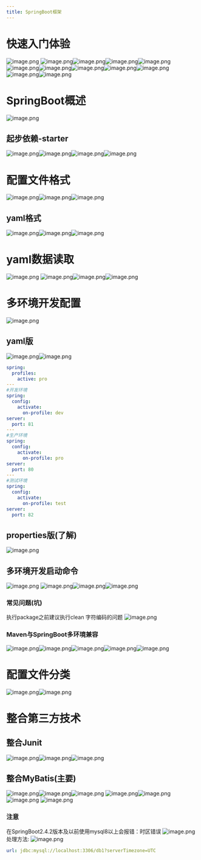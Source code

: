 ```yaml
---
title: SpringBoot框架
---
```


# 快速入门体验
![image.png](https://cdn.nlark.com/yuque/0/2022/png/26314652/1660968902849-fc001617-14b0-47e2-8542-3d7b87622891.png#clientId=u2a4d60f4-54be-4&from=paste&height=602&id=u1525bc6e&name=image.png&originHeight=1204&originWidth=2272&originalType=binary&ratio=1&rotation=0&showTitle=false&size=603488&status=done&style=shadow&taskId=u6b05a1fa-0daf-4dd3-8297-5646ab24608&title=&width=1136)
![image.png](https://cdn.nlark.com/yuque/0/2022/png/26314652/1660968981147-f325ffc3-f044-4e97-bbd5-3cc1b9575d00.png#clientId=u2a4d60f4-54be-4&from=paste&height=514&id=uc4e984f3&name=image.png&originHeight=1028&originWidth=2012&originalType=binary&ratio=1&rotation=0&showTitle=false&size=395425&status=done&style=shadow&taskId=ub38cb90e-cfe2-44fe-ba37-c2ba399b46d&title=&width=1006)![image.png](https://cdn.nlark.com/yuque/0/2022/png/26314652/1660968995146-7ad3c59b-a06c-41b4-970a-da8f7db7dcd0.png#clientId=u2a4d60f4-54be-4&from=paste&height=401&id=u872a9fec&name=image.png&originHeight=802&originWidth=2304&originalType=binary&ratio=1&rotation=0&showTitle=false&size=313613&status=done&style=shadow&taskId=u3d760ee3-9d3e-4aaf-b8f9-34974f053a1&title=&width=1152)![image.png](https://cdn.nlark.com/yuque/0/2022/png/26314652/1660969007068-1535a301-ceee-43ee-a44b-c36116190d15.png#clientId=u2a4d60f4-54be-4&from=paste&height=494&id=u07c5146c&name=image.png&originHeight=988&originWidth=2356&originalType=binary&ratio=1&rotation=0&showTitle=false&size=1383365&status=done&style=shadow&taskId=u0e25ef51-e3bb-4ae8-a77f-6f6911a27fe&title=&width=1178)![image.png](https://cdn.nlark.com/yuque/0/2022/png/26314652/1660969083817-168cd92e-997d-4521-a272-3d166731b137.png#clientId=u2a4d60f4-54be-4&from=paste&height=513&id=ud789128c&name=image.png&originHeight=1026&originWidth=2354&originalType=binary&ratio=1&rotation=0&showTitle=false&size=893159&status=done&style=shadow&taskId=u68795392-babc-4e72-90b5-d720aca5d45&title=&width=1177)![image.png](https://cdn.nlark.com/yuque/0/2022/png/26314652/1660969103870-d51a3ee6-12f6-4651-b9f7-2528e34066eb.png#clientId=u2a4d60f4-54be-4&from=paste&height=370&id=u8df21ad8&name=image.png&originHeight=740&originWidth=2148&originalType=binary&ratio=1&rotation=0&showTitle=false&size=216604&status=done&style=shadow&taskId=u0169cda8-4204-4884-bc56-9d585ff1c4e&title=&width=1074)![image.png](https://cdn.nlark.com/yuque/0/2022/png/26314652/1660969154785-62783d9a-e80f-49f3-849e-0f39d5e0529e.png#clientId=u2a4d60f4-54be-4&from=paste&height=382&id=ub9525caa&name=image.png&originHeight=764&originWidth=2222&originalType=binary&ratio=1&rotation=0&showTitle=false&size=320595&status=done&style=shadow&taskId=u0bc5f7d4-1d56-40df-b6c1-a3ae3560b7c&title=&width=1111)![image.png](https://cdn.nlark.com/yuque/0/2022/png/26314652/1660969558479-22f6b4c7-498c-4eac-8c7c-74543addb81e.png#clientId=u2a4d60f4-54be-4&from=paste&height=567&id=ud62baf03&name=image.png&originHeight=1134&originWidth=2130&originalType=binary&ratio=1&rotation=0&showTitle=false&size=298393&status=done&style=shadow&taskId=u384b996f-bfea-4f1b-866e-1c7dc9267d6&title=&width=1065)![image.png](https://cdn.nlark.com/yuque/0/2022/png/26314652/1660969577393-5f8332b6-8a56-4ff4-aa06-161e44d4041d.png#clientId=u2a4d60f4-54be-4&from=paste&height=62&id=ucf783916&name=image.png&originHeight=124&originWidth=1282&originalType=binary&ratio=1&rotation=0&showTitle=false&size=83859&status=done&style=shadow&taskId=u846fa791-89a2-47ce-b81f-5293aa49048&title=&width=641)![image.png](https://cdn.nlark.com/yuque/0/2022/png/26314652/1660969589341-432da989-a19c-42af-a142-7d7144e6aedf.png#clientId=u2a4d60f4-54be-4&from=paste&height=97&id=u8cc6fc12&name=image.png&originHeight=194&originWidth=1036&originalType=binary&ratio=1&rotation=0&showTitle=false&size=61943&status=done&style=shadow&taskId=ud61d7817-ac60-4d2c-a430-314ee3c86a3&title=&width=518)![image.png](https://cdn.nlark.com/yuque/0/2022/png/26314652/1660969688931-51134245-aff1-4819-ab15-79a96bbce5ca.png#clientId=u2a4d60f4-54be-4&from=paste&height=326&id=ucea668de&name=image.png&originHeight=652&originWidth=2186&originalType=binary&ratio=1&rotation=0&showTitle=false&size=302524&status=done&style=shadow&taskId=u1a9b2dc5-350c-419c-834c-7614313dbbd&title=&width=1093)![image.png](https://cdn.nlark.com/yuque/0/2022/png/26314652/1660969704796-9f33b73a-1545-4f81-81d7-3f04c720c559.png#clientId=u2a4d60f4-54be-4&from=paste&height=875&id=u7f2c3632&name=image.png&originHeight=1750&originWidth=2880&originalType=binary&ratio=1&rotation=0&showTitle=false&size=439298&status=done&style=shadow&taskId=ud3a739ee-4cc6-497d-9399-e5a0ff5a67c&title=&width=1440)
# SpringBoot概述
![image.png](https://cdn.nlark.com/yuque/0/2022/png/26314652/1660969821424-c6c6e7ec-fb0e-44ad-ac14-68c3005d48ca.png#clientId=u2a4d60f4-54be-4&from=paste&height=462&id=u72005fa7&name=image.png&originHeight=924&originWidth=2200&originalType=binary&ratio=1&rotation=0&showTitle=false&size=305354&status=done&style=shadow&taskId=ued58d918-7218-491d-8f48-a7914ce09f4&title=&width=1100)
## 起步依赖-starter
![image.png](https://cdn.nlark.com/yuque/0/2022/png/26314652/1660970695901-a037a009-ac2d-4fe3-84b8-f2485c6deafd.png#clientId=u2a4d60f4-54be-4&from=paste&height=875&id=ua7b5e8eb&name=image.png&originHeight=1750&originWidth=2880&originalType=binary&ratio=1&rotation=0&showTitle=false&size=619194&status=done&style=shadow&taskId=uc2dcee66-69f3-419d-9b04-4a1c3001549&title=&width=1440)![image.png](https://cdn.nlark.com/yuque/0/2022/png/26314652/1660970715646-f1819401-4870-405e-a77d-adaf6967fa32.png#clientId=u2a4d60f4-54be-4&from=paste&height=471&id=ud6df9957&name=image.png&originHeight=942&originWidth=2186&originalType=binary&ratio=1&rotation=0&showTitle=false&size=531999&status=done&style=shadow&taskId=u55c61431-5381-47b4-8308-b4f01afb58b&title=&width=1093)![image.png](https://cdn.nlark.com/yuque/0/2022/png/26314652/1660970846064-a7cab378-ee34-47ec-a235-3aa520ec3834.png#clientId=u2a4d60f4-54be-4&from=paste&height=402&id=uf69d88cc&name=image.png&originHeight=804&originWidth=2328&originalType=binary&ratio=1&rotation=0&showTitle=false&size=718379&status=done&style=shadow&taskId=u3f217cd7-723b-46d7-a499-0d0ba03fc62&title=&width=1164)![image.png](https://cdn.nlark.com/yuque/0/2022/png/26314652/1660971076176-1bb9f46a-09f9-4fe8-97d7-4198570b8236.png#clientId=u2a4d60f4-54be-4&from=paste&height=503&id=u6051d982&name=image.png&originHeight=1006&originWidth=2262&originalType=binary&ratio=1&rotation=0&showTitle=false&size=849773&status=done&style=shadow&taskId=u000e0b28-c85d-4fc8-b718-04183c51117&title=&width=1131)

# 配置文件格式
![image.png](https://cdn.nlark.com/yuque/0/2022/png/26314652/1660972076035-dd19c89c-9cf3-452a-907b-aa3e51ae5136.png#clientId=u2a4d60f4-54be-4&from=paste&height=296&id=ud5cad551&name=image.png&originHeight=592&originWidth=1534&originalType=binary&ratio=1&rotation=0&showTitle=false&size=133717&status=done&style=shadow&taskId=u6c325e79-f95e-4d12-a5d3-1928205ee72&title=&width=767)![image.png](https://cdn.nlark.com/yuque/0/2022/png/26314652/1660972088059-8eb7f52c-cbde-4351-aab1-6032226381f9.png#clientId=u2a4d60f4-54be-4&from=paste&height=392&id=u5f637953&name=image.png&originHeight=784&originWidth=2190&originalType=binary&ratio=1&rotation=0&showTitle=false&size=204728&status=done&style=shadow&taskId=ubd14dffc-8f3f-455a-86e7-c3fbae909a0&title=&width=1095)![image.png](https://cdn.nlark.com/yuque/0/2022/png/26314652/1660973021368-4b6abc80-e113-4405-9f58-0e55f7d27888.png#clientId=u2a4d60f4-54be-4&from=paste&height=531&id=ucc414802&name=image.png&originHeight=1062&originWidth=2256&originalType=binary&ratio=1&rotation=0&showTitle=false&size=315014&status=done&style=shadow&taskId=ubb8afaa3-3b1b-4f8a-9080-192f583ba37&title=&width=1128)
## yaml格式
![image.png](https://cdn.nlark.com/yuque/0/2022/png/26314652/1660973128580-2eb36fe3-6be1-4e87-a7af-ae240e11f720.png#clientId=u2a4d60f4-54be-4&from=paste&height=519&id=u1f3db467&name=image.png&originHeight=1038&originWidth=2224&originalType=binary&ratio=1&rotation=0&showTitle=false&size=512965&status=done&style=shadow&taskId=ufc34057d-74db-4599-977d-6ad2f6c1939&title=&width=1112)![image.png](https://cdn.nlark.com/yuque/0/2022/png/26314652/1660973290605-ace07e00-6a55-4e01-8b73-aa5ed60013da.png#clientId=u2a4d60f4-54be-4&from=paste&height=467&id=ue352af0d&name=image.png&originHeight=934&originWidth=2282&originalType=binary&ratio=1&rotation=0&showTitle=false&size=331427&status=done&style=shadow&taskId=u60712e5f-1c4a-4a0d-972a-8be442c11e4&title=&width=1141)![image.png](https://cdn.nlark.com/yuque/0/2022/png/26314652/1660973347052-1dcf84ff-27fb-4663-8e39-a2bdc0be74cf.png#clientId=u2a4d60f4-54be-4&from=paste&height=397&id=uf29105bb&name=image.png&originHeight=794&originWidth=2106&originalType=binary&ratio=1&rotation=0&showTitle=false&size=259406&status=done&style=shadow&taskId=ub25b49d8-168c-45ed-b77c-0f2ea23ddad&title=&width=1053)
# yaml数据读取
![image.png](https://cdn.nlark.com/yuque/0/2022/png/26314652/1660973796365-a224fed3-eb42-4c60-a738-9dc2a38054f7.png#clientId=u2a4d60f4-54be-4&from=paste&height=578&id=u7752fe2b&name=image.png&originHeight=1156&originWidth=2236&originalType=binary&ratio=1&rotation=0&showTitle=false&size=534634&status=done&style=shadow&taskId=ud712aefa-e42c-4239-98b9-c1095e60280&title=&width=1118)
![image.png](https://cdn.nlark.com/yuque/0/2022/png/26314652/1660973858368-87257886-3c74-47a1-b7cc-52d5e05f8fae.png#clientId=u2a4d60f4-54be-4&from=paste&height=509&id=u1b75d72f&name=image.png&originHeight=1018&originWidth=2372&originalType=binary&ratio=1&rotation=0&showTitle=false&size=869036&status=done&style=shadow&taskId=ub3faa1db-802a-4750-b8e5-7dcd2012748&title=&width=1186)![image.png](https://cdn.nlark.com/yuque/0/2022/png/26314652/1660973970570-2548543c-b096-42e0-aa6f-3f16fa7fda1e.png#clientId=u2a4d60f4-54be-4&from=paste&height=519&id=u5d3c9010&name=image.png&originHeight=1038&originWidth=2402&originalType=binary&ratio=1&rotation=0&showTitle=false&size=512233&status=done&style=shadow&taskId=ufc0793e1-0ad6-4cab-b154-2eebadcc7ca&title=&width=1201)![image.png](https://cdn.nlark.com/yuque/0/2022/png/26314652/1660973991407-df197cf8-d80f-4640-b14b-a1e633fd85c9.png#clientId=u2a4d60f4-54be-4&from=paste&height=288&id=u1c5a8821&name=image.png&originHeight=576&originWidth=2252&originalType=binary&ratio=1&rotation=0&showTitle=false&size=276413&status=done&style=shadow&taskId=u3c6ee56e-d19b-4329-8602-c19137a65bc&title=&width=1126)
# 多环境开发配置
![image.png](https://cdn.nlark.com/yuque/0/2022/png/26314652/1660974042011-90a9b267-de95-4067-bf06-86ab5610a242.png#clientId=u2a4d60f4-54be-4&from=paste&height=583&id=u2a31d15f&name=image.png&originHeight=1166&originWidth=2062&originalType=binary&ratio=1&rotation=0&showTitle=false&size=418733&status=done&style=shadow&taskId=ue080057a-fbf1-4f3a-b436-68d47c63dc3&title=&width=1031)
## yaml版
![image.png](https://cdn.nlark.com/yuque/0/2022/png/26314652/1660974358709-9f4ad322-e337-4333-acc7-aa772904ec0f.png#clientId=u2a4d60f4-54be-4&from=paste&height=538&id=ue767b2a7&name=image.png&originHeight=1076&originWidth=2070&originalType=binary&ratio=1&rotation=0&showTitle=false&size=446897&status=done&style=shadow&taskId=u03439b06-6ff4-422c-b597-5cc355649bd&title=&width=1035)![image.png](https://cdn.nlark.com/yuque/0/2022/png/26314652/1660974384584-ae1f282d-c703-4ddd-97e6-83a6a1ef6434.png#clientId=u2a4d60f4-54be-4&from=paste&height=475&id=u77c24d3a&name=image.png&originHeight=950&originWidth=2254&originalType=binary&ratio=1&rotation=0&showTitle=false&size=283189&status=done&style=shadow&taskId=u35b218bc-f73a-42f0-9d48-6714ab6b192&title=&width=1127)
```yaml
spring:
  profiles:
    active: pro
---
#开发环境
spring:
  config:
    activate:
      on-profile: dev
server:
  port: 81
---
#生产环境
spring:
  config:
    activate:
      on-profile: pro
server:
  port: 80
---
#测试环境
spring:
  config:
    activate:
      on-profile: test
server:
  port: 82

```
## properties版(了解)
![image.png](https://cdn.nlark.com/yuque/0/2022/png/26314652/1660974418033-9f46b8ad-0dd6-4dc0-a78a-e9ed7840407c.png#clientId=u2a4d60f4-54be-4&from=paste&height=497&id=ubeb08dcf&name=image.png&originHeight=994&originWidth=2182&originalType=binary&ratio=1&rotation=0&showTitle=false&size=410423&status=done&style=shadow&taskId=u6d97aee2-5520-4d5b-8f04-71de287bd9b&title=&width=1091)
## 多环境开发启动命令
![image.png](https://cdn.nlark.com/yuque/0/2022/png/26314652/1660974800466-fa492674-7fbe-4493-8315-67f815b218c1.png#clientId=u2a4d60f4-54be-4&from=paste&height=558&id=ud891586d&name=image.png&originHeight=1116&originWidth=1994&originalType=binary&ratio=1&rotation=0&showTitle=false&size=393159&status=done&style=shadow&taskId=ud51a2dc0-386a-4cfb-9072-f9c050c9ad6&title=&width=997)
![image.png](https://cdn.nlark.com/yuque/0/2022/png/26314652/1660974738815-14cf8fb7-e766-4152-ba04-b0454794fecc.png#clientId=u2a4d60f4-54be-4&from=paste&height=287&id=ua0340f18&name=image.png&originHeight=574&originWidth=2172&originalType=binary&ratio=1&rotation=0&showTitle=false&size=150791&status=done&style=shadow&taskId=u17c62444-9000-4aa4-ad67-7ead3dfdbcf&title=&width=1086)![image.png](https://cdn.nlark.com/yuque/0/2022/png/26314652/1660974815330-f28854c2-320d-4f6b-904e-e9a65b46c935.png#clientId=u2a4d60f4-54be-4&from=paste&height=368&id=u018aa1b6&name=image.png&originHeight=736&originWidth=2130&originalType=binary&ratio=1&rotation=0&showTitle=false&size=184582&status=done&style=shadow&taskId=uc8e55701-f967-4f15-b752-a7ec5d2d143&title=&width=1065)![image.png](https://cdn.nlark.com/yuque/0/2022/png/26314652/1660974836196-ca2c274a-b718-4206-8166-98a462975503.png#clientId=u2a4d60f4-54be-4&from=paste&height=302&id=u4e5ae9a6&name=image.png&originHeight=604&originWidth=2246&originalType=binary&ratio=1&rotation=0&showTitle=false&size=256702&status=done&style=shadow&taskId=ue0718662-64c6-4488-8320-de9d4ad2c2b&title=&width=1123)
### 常见问题(坑)
执行package之前建议执行clean
字符编码的问题
![image.png](https://cdn.nlark.com/yuque/0/2022/png/26314652/1660975117537-fe4207d3-b2c1-43b0-93a0-2857fd6a271c.png#clientId=u2a4d60f4-54be-4&from=paste&height=705&id=ue59f38ba&name=image.png&originHeight=1410&originWidth=1964&originalType=binary&ratio=1&rotation=0&showTitle=false&size=296821&status=done&style=shadow&taskId=u9c382a8e-bb9a-4531-b1f1-3b9fdc2b4c9&title=&width=982)
### Maven与SpringBoot多环境兼容
![image.png](https://cdn.nlark.com/yuque/0/2022/png/26314652/1660975781003-3735970c-51e3-452d-8fef-0217242b5ce5.png#clientId=u2a4d60f4-54be-4&from=paste&height=586&id=u7cd04472&name=image.png&originHeight=1172&originWidth=2334&originalType=binary&ratio=1&rotation=0&showTitle=false&size=657856&status=done&style=shadow&taskId=u8ff99ec4-bf32-4920-a840-b0326876e07&title=&width=1167)![image.png](https://cdn.nlark.com/yuque/0/2022/png/26314652/1660975852744-7b9f891c-71bf-4af4-b2b5-8708385ae788.png#clientId=u2a4d60f4-54be-4&from=paste&height=462&id=uc583076d&name=image.png&originHeight=924&originWidth=2238&originalType=binary&ratio=1&rotation=0&showTitle=false&size=477034&status=done&style=shadow&taskId=u29449de6-2063-4530-a828-55389ce56a7&title=&width=1119)![image.png](https://cdn.nlark.com/yuque/0/2022/png/26314652/1660975884365-ff3a8f97-67f7-4d94-94d7-baf2e8929530.png#clientId=u2a4d60f4-54be-4&from=paste&height=227&id=ua4b6029f&name=image.png&originHeight=454&originWidth=2122&originalType=binary&ratio=1&rotation=0&showTitle=false&size=338338&status=done&style=shadow&taskId=uce42c27c-31d3-49fd-b9f5-811df2b0f0d&title=&width=1061)![image.png](https://cdn.nlark.com/yuque/0/2022/png/26314652/1660975912652-dc0fa855-f62d-445d-9dcc-4f05186e549c.png#clientId=u2a4d60f4-54be-4&from=paste&height=489&id=ue0af7300&name=image.png&originHeight=978&originWidth=2316&originalType=binary&ratio=1&rotation=0&showTitle=false&size=540607&status=done&style=shadow&taskId=uc3599edb-6381-48eb-8802-18eac121d91&title=&width=1158)![image.png](https://cdn.nlark.com/yuque/0/2022/png/26314652/1660975923171-ab9b5c92-309c-4401-8be9-20d28d3fe850.png#clientId=u2a4d60f4-54be-4&from=paste&height=181&id=u3bc2d518&name=image.png&originHeight=362&originWidth=2096&originalType=binary&ratio=1&rotation=0&showTitle=false&size=185214&status=done&style=shadow&taskId=u07186a86-94d5-49e2-8eb1-007e12c9519&title=&width=1048)
# 配置文件分类
![image.png](https://cdn.nlark.com/yuque/0/2022/png/26314652/1660975976897-9c63de53-4a02-46e5-8798-dbda4e86dfc9.png#clientId=u2a4d60f4-54be-4&from=paste&height=508&id=u23ca4e1c&name=image.png&originHeight=1016&originWidth=2244&originalType=binary&ratio=1&rotation=0&showTitle=false&size=389337&status=done&style=shadow&taskId=u8f885714-6798-44b9-a7ad-5b8d4f9c775&title=&width=1122)![image.png](https://cdn.nlark.com/yuque/0/2022/png/26314652/1660976000587-4dad66bc-74e4-4821-819e-30d5fe0d9cb4.png#clientId=u2a4d60f4-54be-4&from=paste&height=412&id=u9f9dc042&name=image.png&originHeight=824&originWidth=1616&originalType=binary&ratio=1&rotation=0&showTitle=false&size=319357&status=done&style=shadow&taskId=ub3e8ad74-92c9-4c4a-8eda-0e5dd5d5dcb&title=&width=808)
# 整合第三方技术
## 整合Junit
![image.png](https://cdn.nlark.com/yuque/0/2022/png/26314652/1660976394488-461d1437-67b2-44d9-a185-84015190d620.png#clientId=u2a4d60f4-54be-4&from=paste&height=561&id=uc1921ced&name=image.png&originHeight=1122&originWidth=2236&originalType=binary&ratio=1&rotation=0&showTitle=false&size=499151&status=done&style=shadow&taskId=u92bc6cb7-8f04-4638-b3d1-6ee39e26b7e&title=&width=1118)![image.png](https://cdn.nlark.com/yuque/0/2022/png/26314652/1660976776430-6e70d3e7-315f-4bd3-9a93-53a2899960a8.png#clientId=u2a4d60f4-54be-4&from=paste&height=423&id=ua2a570be&name=image.png&originHeight=846&originWidth=2060&originalType=binary&ratio=1&rotation=0&showTitle=false&size=265221&status=done&style=shadow&taskId=uff6b944e-fc6f-4941-8309-655992b8da5&title=&width=1030)![image.png](https://cdn.nlark.com/yuque/0/2022/png/26314652/1660976814920-b52521fa-d205-4ab8-b407-23fca8c70e18.png#clientId=u2a4d60f4-54be-4&from=paste&height=519&id=u1661ea89&name=image.png&originHeight=1038&originWidth=2204&originalType=binary&ratio=1&rotation=0&showTitle=false&size=524560&status=done&style=shadow&taskId=ucb8e0d40-6b65-42e5-9eb0-d4719992db8&title=&width=1102)
## 整合MyBatis(主要)
![image.png](https://cdn.nlark.com/yuque/0/2022/png/26314652/1660976947638-838a914e-604c-458e-9d6f-8a5b60ddb23d.png#clientId=u2a4d60f4-54be-4&from=paste&height=213&id=u16eef258&name=image.png&originHeight=426&originWidth=1906&originalType=binary&ratio=1&rotation=0&showTitle=false&size=299885&status=done&style=shadow&taskId=u6259d8d6-9af8-4650-8d6f-7144bba3d2c&title=&width=953)![image.png](https://cdn.nlark.com/yuque/0/2022/png/26314652/1660976970034-f1eacbe9-a838-4e84-b249-d93093b4ba05.png#clientId=u2a4d60f4-54be-4&from=paste&height=495&id=u7b976395&name=image.png&originHeight=990&originWidth=2282&originalType=binary&ratio=1&rotation=0&showTitle=false&size=762673&status=done&style=shadow&taskId=u4db5878e-749b-4c0f-ae1e-3524ee25e96&title=&width=1141)![image.png](https://cdn.nlark.com/yuque/0/2022/png/26314652/1660976996699-e727bbfa-60fe-4374-a8c9-9243652ce780.png#clientId=u2a4d60f4-54be-4&from=paste&height=530&id=u77ede7ab&name=image.png&originHeight=1060&originWidth=2446&originalType=binary&ratio=1&rotation=0&showTitle=false&size=699648&status=done&style=shadow&taskId=u97cf13a3-cb91-4573-b463-9477a878103&title=&width=1223)
![image.png](https://cdn.nlark.com/yuque/0/2022/png/26314652/1660978325534-1dddf74f-969e-4c40-8301-911e560be64f.png#clientId=u2a4d60f4-54be-4&from=paste&height=578&id=ubd5c75fb&name=image.png&originHeight=1156&originWidth=2320&originalType=binary&ratio=1&rotation=0&showTitle=false&size=686023&status=done&style=shadow&taskId=u575d0b14-316c-4153-9ee1-2c092b70d88&title=&width=1160)![image.png](https://cdn.nlark.com/yuque/0/2022/png/26314652/1660978337390-9e16fa92-3deb-44a6-8783-5db126cbc646.png#clientId=u2a4d60f4-54be-4&from=paste&height=512&id=u24d5a15a&name=image.png&originHeight=1024&originWidth=1994&originalType=binary&ratio=1&rotation=0&showTitle=false&size=491637&status=done&style=shadow&taskId=u78491500-5311-4d2f-b9b4-c469e561548&title=&width=997)![image.png](https://cdn.nlark.com/yuque/0/2022/png/26314652/1660978387532-81ba95c5-6c08-47df-98db-cebc78984a2f.png#clientId=u2a4d60f4-54be-4&from=paste&height=506&id=u76d66058&name=image.png&originHeight=1012&originWidth=2262&originalType=binary&ratio=1&rotation=0&showTitle=false&size=421318&status=done&style=shadow&taskId=u11a8a9dc-2a62-4fa4-bfa3-d616b822553&title=&width=1131)
![image.png](https://cdn.nlark.com/yuque/0/2022/png/26314652/1660978464313-791cce19-329b-4f2f-b17c-37d1891b380a.png#clientId=u2a4d60f4-54be-4&from=paste&height=412&id=uf6f15514&name=image.png&originHeight=824&originWidth=1444&originalType=binary&ratio=1&rotation=0&showTitle=false&size=229209&status=done&style=shadow&taskId=uc7bc59fd-82b6-4f7c-8c3a-cae31648c0b&title=&width=722)
### 注意
在SpringBoot2.4.2版本及以前使用mysql8以上会报错：时区错误
![image.png](https://cdn.nlark.com/yuque/0/2022/png/26314652/1660978186845-b619e00a-1c2c-4e33-ab3c-0f548c98a651.png#clientId=u2a4d60f4-54be-4&from=paste&height=27&id=uacc17ea4&name=image.png&originHeight=54&originWidth=1998&originalType=binary&ratio=1&rotation=0&showTitle=false&size=97357&status=done&style=shadow&taskId=u42285239-833f-46c3-9f84-62ac5f7de13&title=&width=999)
处理方法:
![image.png](https://cdn.nlark.com/yuque/0/2022/png/26314652/1660978222611-d44bee4b-05fa-4f11-b362-eabea8d3f57d.png#clientId=u2a4d60f4-54be-4&from=paste&height=198&id=u645c153a&name=image.png&originHeight=396&originWidth=1588&originalType=binary&ratio=1&rotation=0&showTitle=false&size=197525&status=done&style=shadow&taskId=uc1a1fcaa-1a3f-4aa2-9032-7f6d8a9cccb&title=&width=794)
```yaml
url: jdbc:mysql://localhost:3306/db1?serverTimezone=UTC
```



